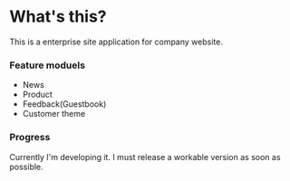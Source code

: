 # What's this?

This is a enterprise site application for company website.

### Feature moduels

- News
- Product
- Feedback(Guestbook)
- Customer theme


### Progress

Currently I'm developing it. I must release a workable version as soon as possible.